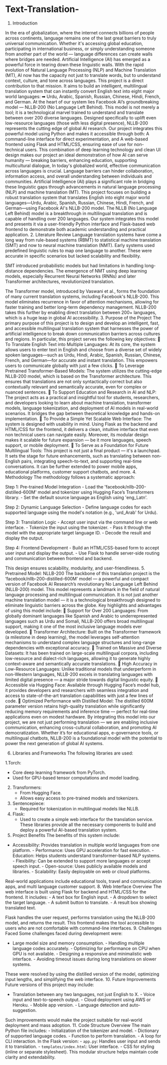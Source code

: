 # Text-Translation-
1. Introduction 
 
In the era of globalization, where the internet connects billions of people across continents, 
language remains one of the last great barriers to truly universal communication. Whether it's 
accessing global education, participating in international business, or simply understanding 
someone from another part of the world — language differences can create walls where bridges are 
needed. 
Artificial Intelligence (AI) has emerged as a powerful force in tearing down these linguistic walls. 
With the rapid evolution of Natural Language Processing (NLP) and Machine Translation (MT), AI 
now has the capacity not just to translate words, but to understand context, culture, and tone across 
languages. 
This project is a direct contribution to that mission. It aims to build an intelligent, multilingual 
translation system that can instantly convert English text into eight major world languages: 
➡ Urdu, Arabic, Spanish, Russian, Chinese, Hindi, French, and German. 
At the heart of our system lies Facebook AI’s groundbreaking model — NLLB-200 (No Language 
Left Behind). This model is not merely a tool; it is a technological marvel trained to understand and 
translate between over 200 diverse languages. Designed specifically to uplift even low-resource 
languages (those with less digital presence), NLLB-200 represents the cutting edge of global AI 
research. 
Our project integrates this powerful model using Python and makes it accessible through both: 
A command-line interface for direct experimentation, and A web-based frontend using Flask and 
HTML/CSS, ensuring ease of use for non-technical users. 
This combination of deep learning technology and clean UI design makes our project an ideal 
demonstration of how AI can serve humanity — breaking barriers, enhancing education, 
supporting multicultural dialogue, 
In today's globalized world, effective communication across languages is crucial. Language barriers 
can hinder collaboration, information access, and overall understanding between individuals and 
communities. Artificial Intelligence (AI) plays a significant role in bridging these linguistic gaps 
through advancements in natural language processing (NLP) and machine translation (MT). This 
project focuses on building a robust translation system that translates English into eight major 
world languages—Urdu, Arabic, Spanish, Russian, Chinese, Hindi, French, and German—using 
Facebook AI's NLLB-200 model. 
The NLLB (No Language Left Behind) model is a breakthrough in multilingual translation and is 
capable of handling over 200 languages. Our system integrates this model and presents it via a 
user-friendly Python interface and Flask-based web frontend to demonstrate both academic 
understanding and practical application. 
2. Literature Review 
Language translation systems have come a long way from rule-based systems (RBMT) to statistical 
machine translation (SMT) and now to neural machine translation (NMT). Early systems used 
predefined linguistic rules to map one language to another. These were accurate in specific 
scenarios but lacked scalability and flexibility. 
 
SMT introduced probabilistic models but had limitations in handling long-distance dependencies. 
The emergence of NMT using deep learning models, especially Recurrent Neural Networks (RNNs) 
and later Transformer architectures, revolutionized translation. 
 
The Transformer model, introduced by Vaswani et al., forms the foundation of many current 
translation systems, including Facebook's NLLB-200. This model eliminates recurrence in favor of 
attention mechanisms, allowing for faster training and better long-term dependency management. 
NLLB-200 takes this further by enabling direct translation between 200+ languages, which is a 
huge leap in global AI accessibility. 
3. Purpose of the Project 
The primary purpose of this project is to design and develop an intelligent, fast, and accessible 
multilingual translation system that harnesses the power of artificial intelligence to break down 
communication barriers across cultures and regions. 
In particular, this project serves the following key objectives: 
 To Translate English Text into Multiple Languages: 
At its core, the system allows users to enter text in English and choose from a diverse set 
of widely spoken languages—such as Urdu, Hindi, Arabic, Spanish, Russian, Chinese, 
French, and German—for accurate and instant translation. This empowers users to 
communicate globally with just a few clicks. 
 To Leverage Pretrained Transformer-Based Models: 
The system utilizes the cutting-edge NLLB-200 model, which is based on the 
Transformer architecture. This ensures that translations are not only syntactically correct 
but also contextually relevant and semantically accurate, even for complex or nuanced 
sentences. 
 To Support Education and Research in AI and NLP: 
The project acts as a practical and insightful tool for students, researchers, and developers 
looking to learn about machine translation, transformer models, language 
tokenization, and deployment of AI models in real-world scenarios. It bridges the gap 
between theoretical knowledge and hands-on implementation. 
 To Provide a Simple Yet Scalable Web Interface: 
The system is designed with usability in mind. Using Flask as the backend and 
HTML/CSS for the frontend, it delivers a clean, intuitive interface that even non
technical users can navigate easily. Moreover, its modular design makes it scalable for 
future expansion — be it more languages, speech support, or mobile deployment. 
 To Serve as a Foundation for Future Multilingual Tools: 
This project is not just a final product — it's a launchpad. It sets the stage for future 
enhancements, such as translating between non-English pairs, integrating speech-to-text, 
and supporting real-time conversations. It can be further extended to power mobile apps, 
educational platforms, customer support chatbots, and more. 
4. Methodology 
The methodology follows a systematic approach: 
 
Step 1: Pre-trained Model Integration - Load the 'facebook/nllb-200-distilled-600M' model and tokenizer using Hugging Face’s 
Transformers library. - Set the default source language as English using 'eng_Latn'. 
 
Step 2: Dynamic Language Selection - Define language codes for each supported language using the model's notation (e.g., 'urd_Arab' for 
Urdu). 
 
Step 3: Translation Logic - Accept user input via the command line or web interface. - Tokenize the input using the tokenizer. - Pass it through the model with the appropriate target language ID. - Decode the result and display the output. 
 
Step 4: Frontend Development - Build an HTML/CSS-based form to accept user input and display the output. - Use Flask to handle server-side routing and communication between frontend and backend. 
 
This design ensures scalability, modularity, and user-friendliness. 
5. Pretrained Model: NLLB-200 
The backbone of this translation project is the ‘facebook/nllb-200-distilled-600M’ model — a 
powerful and compact version of Facebook AI Research’s revolutionary No Language Left 
Behind (NLLB-200) model. This model represents a landmark in the field of natural language 
processing and multilingual communication. It is not just another machine translation model — it 
is a technological breakthrough designed to eliminate linguistic barriers across the globe. 
Key highlights and advantages of using this model include: 
 Support for Over 200 Languages: 
From globally dominant languages like Spanish and Arabic to underrepresented 
languages such as Urdu and Somali, NLLB-200 offers broad multilingual support, 
making it one of the most inclusive language models ever developed. 
 Transformer Architecture: 
Built on the Transformer framework (a milestone in deep learning), the model leverages 
self-attention mechanisms to understand complex language structures and long-range 
dependencies with exceptional accuracy. 
 Trained on Massive and Diverse Datasets: 
It has been trained on large-scale multilingual corpora, including low-resource and 
dialect-rich languages, allowing it to generate highly context-aware and semantically 
accurate translations. 
 High Accuracy in Low-Resource Languages: 
Unlike traditional models that underperform in non-Western languages, NLLB-200 
excels in translating languages with limited digital presence — a major stride towards 
digital linguistic equity. 
 Accessible via Hugging Face: 
Available through Hugging Face’s model hub, it provides developers and researchers 
with seamless integration and access to state-of-the-art translation capabilities with just a 
few lines of code. 
 Optimized Performance with Distilled Model: 
The distilled 600M parameter version retains high-quality translation while significantly 
reducing memory requirements and inference time — perfect for real-time applications 
even on modest hardware. 
By integrating this model into our project, we are not just performing translation — we are 
enabling inclusive communication, enhancing cross-cultural collaboration, and promoting AI 
democratization. Whether it’s for educational apps, e-governance tools, or multilingual 
chatbots, NLLB-200 is a foundational model with the potential to power the next generation of 
global AI systems. 
 
6. Libraries and Frameworks 
The following libraries are used: 
 
1.Torch: 
   - Core deep learning framework from PyTorch. 
   - Used for GPU-based tensor computations and model loading. 
2. Transformers: 
   - From Hugging Face. 
   - Allows easy access to pre-trained models and tokenizers. 
3. Sentencepiece: 
   - Required for tokenization in multilingual models like NLLB. 
4. Flask: 
   - Used to create a simple web interface for the translation service. 
These libraries provide all the necessary components to build and deploy a powerful AI-based 
translation system. 
7. Project Benefits 
The benefits of this system include: 
 - Accessibility: Provides translation in multiple world languages from one platform. - Performance: Uses GPU acceleration for fast execution. - Education: Helps students understand transformer-based NLP systems. - Flexibility: Can be extended to support more languages or accept speech input. - Open-source: Uses publicly available models and libraries. - Scalability: Easily deployable on web or cloud platforms. 
 
Real-world applications include educational tools, travel and communication apps, and multi
language customer support. 
8. Web Interface Overview 
The web interface is built using Flask for backend and HTML/CSS for the frontend. It includes: - A text box for English input. - A dropdown to select the target language. - A submit button to translate. - A result box showing translated text. 
 
Flask handles the user request, performs translation using the NLLB-200 model, and returns the 
result. 
This frontend makes the tool accessible to users who are not comfortable with command-line 
interfaces. 
9. Challenges Faced 
Some challenges faced during development were: 
 - Large model size and memory consumption. - Handling multiple language codes accurately. - Optimizing for performance on CPU when GPU is not available. - Designing a responsive and minimalistic web interface. - Avoiding timeout issues during long translations on slower systems. 
 
These were resolved by using the distilled version of the model, optimizing input lengths, and 
simplifying the web interface. 
10. Future Improvements 
Future versions of this project may include: 
 - Translation between any two languages, not just English to X. - Voice input and text-to-speech output. - Cloud deployment using AWS or Heroku. - Mobile app version. - Language detection and auto-suggestion. 
 
Such improvements would make the project suitable for real-world deployment and mass adoption. 
11. Code Structure Overview 
The main Python file includes: - Initialization of the tokenizer and model. - Dictionary of supported language codes. - Function to perform translation. - A loop for CLI interaction. 
In the Flask version: - `app.py`: Handles user input and sends it to translation. - `templates/index.html`: User interface. - CSS for styling (inline or separate stylesheet). 
This modular structure helps maintain code clarity and extendability. 
